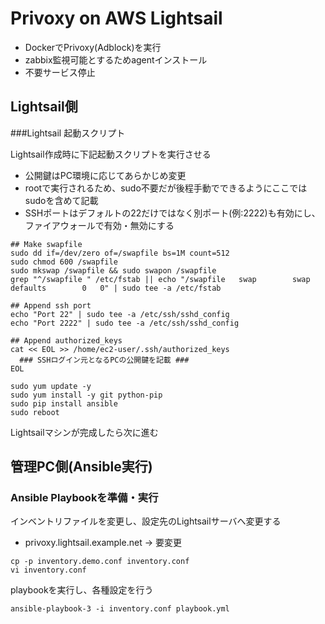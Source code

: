 # Privoxy on AWS Lightsail
- DockerでPrivoxy(Adblock)を実行
- zabbix監視可能とするためagentインストール
- 不要サービス停止

## Lightsail側

###Lightsail 起動スクリプト

Lightsail作成時に下記起動スクリプトを実行させる
- 公開鍵はPC環境に応じてあらかじめ変更
- rootで実行されるため、sudo不要だが後程手動でできるようにここではsudoを含めて記載
- SSHポートはデフォルトの22だけではなく別ポート(例:2222)も有効にし、ファイアウォールで有効・無効にする
```
## Make swapfile
sudo dd if=/dev/zero of=/swapfile bs=1M count=512
sudo chmod 600 /swapfile
sudo mkswap /swapfile && sudo swapon /swapfile
grep "^/swapfile " /etc/fstab || echo "/swapfile   swap        swap    defaults        0   0" | sudo tee -a /etc/fstab

## Append ssh port
echo "Port 22" | sudo tee -a /etc/ssh/sshd_config
echo "Port 2222" | sudo tee -a /etc/ssh/sshd_config

## Append authorized_keys
cat << EOL >> /home/ec2-user/.ssh/authorized_keys
  ### SSHログイン元となるPCの公開鍵を記載 ###
EOL

sudo yum update -y
sudo yum install -y git python-pip
sudo pip install ansible
sudo reboot
```

Lightsailマシンが完成したら次に進む

## 管理PC側(Ansible実行)

### Ansible Playbookを準備・実行
インベントリファイルを変更し、設定先のLightsailサーバへ変更する
- privoxy.lightsail.example.net → 要変更
```
cp -p inventory.demo.conf inventory.conf
vi inventory.conf
```

playbookを実行し、各種設定を行う
```
ansible-playbook-3 -i inventory.conf playbook.yml
```

